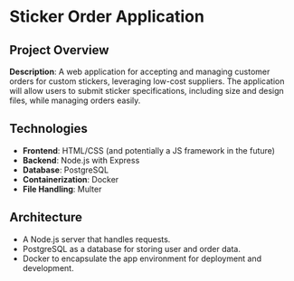 # Sticker Order Application

## Project Overview
**Description**: A web application for accepting and managing customer orders for custom stickers, leveraging low-cost suppliers. The application will allow users to submit sticker specifications, including size and design files, while managing orders easily.

## Technologies
- **Frontend**: HTML/CSS (and potentially a JS framework in the future)
- **Backend**: Node.js with Express
- **Database**: PostgreSQL
- **Containerization**: Docker
- **File Handling**: Multer

## Architecture
- A Node.js server that handles requests.
- PostgreSQL as a database for storing user and order data.
- Docker to encapsulate the app environment for deployment and development.

